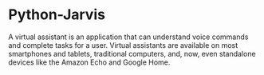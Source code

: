 # Python-Jarvis
A virtual assistant is an application that can understand voice  commands and complete tasks for a user. Virtual assistants are  available on most smartphones and tablets, traditional computers,  and, now, even standalone devices like the Amazon Echo and Google Home.
